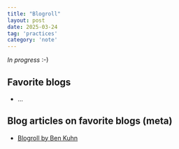 ```yaml
---
title: "Blogroll"
layout: post
date: 2025-03-24
tag: 'practices'
category: 'note'
---
```


*In progress* :-)

## Favorite blogs
- ...

## Blog articles on favorite blogs (meta)
- [Blogroll by Ben Kuhn](https://www.benkuhn.net/blogroll/)





